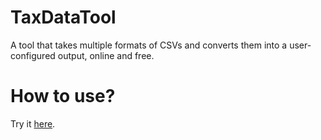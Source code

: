 # TaxDataTool
A tool that takes multiple formats of CSVs and converts them into a user-configured output, online and free.

# How to use?

Try it <a href="https://cryptotaxhelp.github.io">here</a>.
